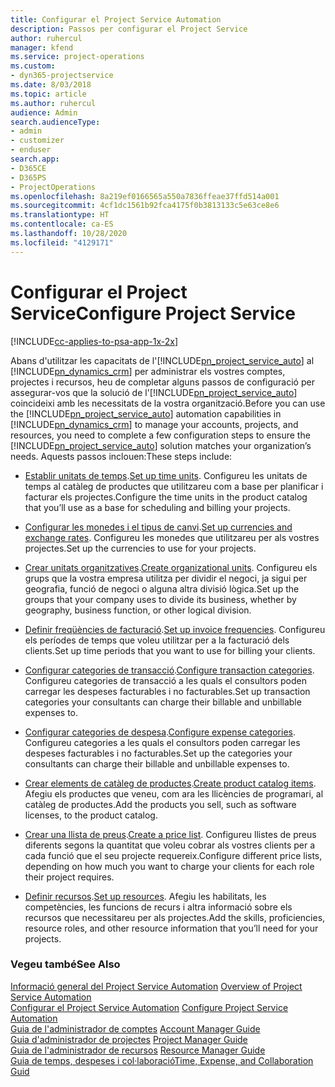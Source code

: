 ```yaml
---
title: Configurar el Project Service Automation
description: Passos per configurar el Project Service
author: ruhercul
manager: kfend
ms.service: project-operations
ms.custom:
- dyn365-projectservice
ms.date: 8/03/2018
ms.topic: article
ms.author: ruhercul
audience: Admin
search.audienceType:
- admin
- customizer
- enduser
search.app:
- D365CE
- D365PS
- ProjectOperations
ms.openlocfilehash: 8a219ef0166565a550a7836ffeae37ffd514a001
ms.sourcegitcommit: 4cf1dc1561b92fca4175f0b3813133c5e63ce8e6
ms.translationtype: HT
ms.contentlocale: ca-ES
ms.lasthandoff: 10/28/2020
ms.locfileid: "4129171"
---
```

# <a name="configure-project-service"></a><span data-ttu-id="135bf-103">Configurar el Project Service</span><span class="sxs-lookup"><span data-stu-id="135bf-103">Configure Project Service</span></span>

[!INCLUDE[cc-applies-to-psa-app-1x-2x](../includes/cc-applies-to-psa-app-1x-2x.md)]

<span data-ttu-id="135bf-104">Abans d'utilitzar les capacitats de l'[!INCLUDE[pn_project_service_auto](../includes/pn-project-service-auto.md)] al [!INCLUDE[pn_dynamics_crm](../includes/pn-dynamics-crm.md)] per administrar els vostres comptes, projectes i recursos, heu de completar alguns passos de configuració per assegurar-vos que la solució de l'[!INCLUDE[pn_project_service_auto](../includes/pn-project-service-auto.md)] coincideixi amb les necessitats de la vostra organització.</span><span class="sxs-lookup"><span data-stu-id="135bf-104">Before you can use the [!INCLUDE[pn_project_service_auto](../includes/pn-project-service-auto.md)] automation capabilities in [!INCLUDE[pn_dynamics_crm](../includes/pn-dynamics-crm.md)] to manage your accounts, projects, and resources, you need to complete a few configuration steps to ensure the [!INCLUDE[pn_project_service_auto](../includes/pn-project-service-auto.md)] solution matches your organization’s needs.</span></span> <span data-ttu-id="135bf-105">Aquests passos inclouen:</span><span class="sxs-lookup"><span data-stu-id="135bf-105">These steps include:</span></span>  
  
-   <span data-ttu-id="135bf-106">[Establir unitats de temps](../psa/set-up-time-units.md).</span><span class="sxs-lookup"><span data-stu-id="135bf-106">[Set up time units](../psa/set-up-time-units.md).</span></span> <span data-ttu-id="135bf-107">Configureu les unitats de temps al catàleg de productes que utilitzareu com a base per planificar i facturar els projectes.</span><span class="sxs-lookup"><span data-stu-id="135bf-107">Configure the time units in the product catalog that you’ll use as a base for scheduling and billing your projects.</span></span>  
  
-   <span data-ttu-id="135bf-108">[Configurar les monedes i el tipus de canvi](../psa/set-up-currencies-exchange-rates.md).</span><span class="sxs-lookup"><span data-stu-id="135bf-108">[Set up currencies and exchange rates](../psa/set-up-currencies-exchange-rates.md).</span></span> <span data-ttu-id="135bf-109">Configureu les monedes que utilitzareu per als vostres projectes.</span><span class="sxs-lookup"><span data-stu-id="135bf-109">Set up the currencies to use for your projects.</span></span>  
  
-   <span data-ttu-id="135bf-110">[Crear unitats organitzatives](../psa/create-organizational-units.md).</span><span class="sxs-lookup"><span data-stu-id="135bf-110">[Create organizational units](../psa/create-organizational-units.md).</span></span> <span data-ttu-id="135bf-111">Configureu els grups que la vostra empresa utilitza per dividir el negoci, ja sigui per geografia, funció de negoci o alguna altra divisió lògica.</span><span class="sxs-lookup"><span data-stu-id="135bf-111">Set up the groups that your company uses to divide its business, whether by geography, business function, or other logical division.</span></span>  
  
-   <span data-ttu-id="135bf-112">[Definir freqüències de facturació](../psa/set-up-invoice-frequencies.md).</span><span class="sxs-lookup"><span data-stu-id="135bf-112">[Set up invoice frequencies](../psa/set-up-invoice-frequencies.md).</span></span> <span data-ttu-id="135bf-113">Configureu els períodes de temps que voleu utilitzar per a la facturació dels clients.</span><span class="sxs-lookup"><span data-stu-id="135bf-113">Set up time periods that you want to use for billing your clients.</span></span>  
  
-   <span data-ttu-id="135bf-114">[Configurar categories de transacció](../psa/configure-transaction-categories.md).</span><span class="sxs-lookup"><span data-stu-id="135bf-114">[Configure transaction categories](../psa/configure-transaction-categories.md).</span></span> <span data-ttu-id="135bf-115">Configureu categories de transacció a les quals el consultors poden carregar les despeses facturables i no facturables.</span><span class="sxs-lookup"><span data-stu-id="135bf-115">Set up transaction categories your consultants can charge their billable and unbillable expenses to.</span></span>  
  
-   <span data-ttu-id="135bf-116">[Configurar categories de despesa](../psa/configure-expense-categories.md).</span><span class="sxs-lookup"><span data-stu-id="135bf-116">[Configure expense categories](../psa/configure-expense-categories.md).</span></span> <span data-ttu-id="135bf-117">Configureu categories a les quals el consultors poden carregar les despeses facturables i no facturables.</span><span class="sxs-lookup"><span data-stu-id="135bf-117">Set up the categories your consultants can charge their billable and unbillable expenses to.</span></span>  
  
-   <span data-ttu-id="135bf-118">[Crear elements de catàleg de productes](../psa/create-product-catalog-items.md).</span><span class="sxs-lookup"><span data-stu-id="135bf-118">[Create product catalog items](../psa/create-product-catalog-items.md).</span></span> <span data-ttu-id="135bf-119">Afegiu els productes que veneu, com ara les llicències de programari, al catàleg de productes.</span><span class="sxs-lookup"><span data-stu-id="135bf-119">Add the products you sell, such as software licenses, to the product catalog.</span></span>  
  
-   <span data-ttu-id="135bf-120">[Crear una llista de preus](../psa/create-price-list.md).</span><span class="sxs-lookup"><span data-stu-id="135bf-120">[Create a price list](../psa/create-price-list.md).</span></span> <span data-ttu-id="135bf-121">Configureu llistes de preus diferents segons la quantitat que voleu cobrar als vostres clients per a cada funció que el seu projecte requereix.</span><span class="sxs-lookup"><span data-stu-id="135bf-121">Configure different price lists, depending on how much you want to charge your clients for each role their project requires.</span></span>  
  
-   <span data-ttu-id="135bf-122">[Definir recursos](../psa/set-up-resources.md).</span><span class="sxs-lookup"><span data-stu-id="135bf-122">[Set up resources](../psa/set-up-resources.md).</span></span> <span data-ttu-id="135bf-123">Afegiu les habilitats, les competències, les funcions de recurs i altra informació sobre els recursos que necessitareu per als projectes.</span><span class="sxs-lookup"><span data-stu-id="135bf-123">Add the skills, proficiencies, resource roles, and other resource information that you’ll need for your projects.</span></span>  
  
### <a name="see-also"></a><span data-ttu-id="135bf-124">Vegeu també</span><span class="sxs-lookup"><span data-stu-id="135bf-124">See Also</span></span>  
 <span data-ttu-id="135bf-125">[Informació general del Project Service Automation](../psa/overview.md) </span><span class="sxs-lookup"><span data-stu-id="135bf-125">[Overview of Project Service Automation](../psa/overview.md) </span></span>  
 <span data-ttu-id="135bf-126">[Configurar el Project Service Automation](../psa/configure.md) </span><span class="sxs-lookup"><span data-stu-id="135bf-126">[Configure Project Service Automation](../psa/configure.md) </span></span>  
 <span data-ttu-id="135bf-127">[Guia de l'administrador de comptes](../psa/account-manager-guide.md) </span><span class="sxs-lookup"><span data-stu-id="135bf-127">[Account Manager Guide](../psa/account-manager-guide.md) </span></span>  
 <span data-ttu-id="135bf-128">[Guia d'administrador de projectes](../psa/project-manager-guide.md) </span><span class="sxs-lookup"><span data-stu-id="135bf-128">[Project Manager Guide](../psa/project-manager-guide.md) </span></span>  
 <span data-ttu-id="135bf-129">[Guia de l'administrador de recursos](../psa/resource-manager-guide.md) </span><span class="sxs-lookup"><span data-stu-id="135bf-129">[Resource Manager Guide](../psa/resource-manager-guide.md) </span></span>  
 [<span data-ttu-id="135bf-130">Guia de temps, despeses i col·laboració</span><span class="sxs-lookup"><span data-stu-id="135bf-130">Time, Expense, and Collaboration Guid</span></span>](../psa/time-expense-collaboration-guide.md)
